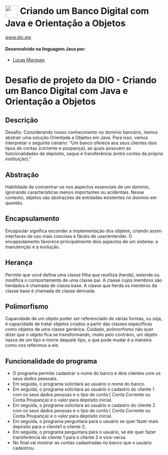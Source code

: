 # <img align="center" width="40px" src="https://hermes.digitalinnovation.one/assets/diome/logo-minimized.png"> Criando um Banco Digital com Java e Orientação a Objetos
www.dio.me


#### Desenvolvido na linguagem Java por:
- [Lucas Marques](https://github.com/LucasMKS)
# Desafio de projeto da DIO - Criando um Banco Digital com Java e Orientação a Objetos
## Descrição
Desafio: Considerando nosso conhecimento no domínio bancário, iremos abstrair uma solução Orientada a Objetos em Java. Para isso, vamos interpretar o seguinte cenário: “Um banco oferece aos seus clientes dois tipos de contas (corrente e poupança), as quais possuem as funcionalidades de depósito, saque e transferência (entre contas da própria instituição).”
## Abstração
Habilidade de concentrar-se nos aspectos essenciais de um domínio, ignorando características menos importantes ou acidentais. Nesse contexto, objetos são abstrações de entidades existentes no domínio em questão.

## Encapsulamento
Encapsular significa esconder a implementação dos objetos, criando assim interfaces de uso mais concisas e fáceis de usar/entender. O encapsulamento favorece principalmente dois aspectos de um sistema: a manutenção e a evolução.

## Herança
Permite que você defina uma classe filha que reutiliza (herda), estende ou modifica o comportamento de uma classe pai. A classe cujos membros são herdados é chamada de classe base. A classe que herda os membros da classe base é chamada de classe derivada.

## Polimorfismo
Capacidade de um objeto poder ser referenciado de várias formas, ou seja, é capacidade de tratar objetos criados a partir das classes específicas como objetos de uma classe genérica. Cuidado, polimorfismo não quer dizer que o objeto fica se transformando, muito pelo contrário, um objeto nasce de um tipo e morre daquele tipo, o que pode mudar é a maneira como nos referimos a ele.

## Funcionalidade do programa
* O programa permite cadastrar o nome do banco e dois clientes com os seus dados pessoais.
* Em seguida, o programa solicitará ao usuário o nome do banco.
* Em seguida, o programa solicitara ao usuário o cadastro do cliente 1 com os seus dados pessoas e o tipo de conta ( Conta Corrente ou Conta Poupança) e o valor para depósito inicial.
* Em seguida, o programa solicitara ao usuário o cadastro do cliente 2 com os seus dados pessoas e o tipo de conta ( Conta Corrente ou Conta Poupança) e o valor para depósito inicial.
* Em seguida, o programa perguntara para o usuário se quer fazer mais depósito para o cliente1  e cliente 2;
* Em seguida, o programa perguntara para o usuário, se ele quer fazer transferência do cliente 1 para o cliente 2 e vice-versa.
* No final vai mostrar as contas cadastradas no banco que o usuário cadastrou.





